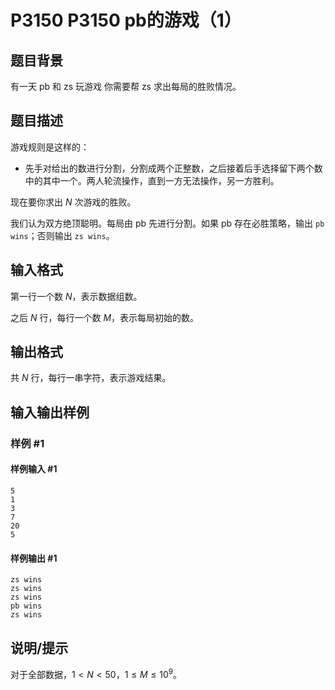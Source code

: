 # P3150 P3150 pb的游戏（1）

## 题目背景

有一天 pb 和 zs 玩游戏  你需要帮 zs 求出每局的胜败情况。


## 题目描述

游戏规则是这样的：

- 先手对给出的数进行分割，分割成两个正整数，之后接着后手选择留下两个数中的其中一个。两人轮流操作，直到一方无法操作，另一方胜利。

现在要你求出 $N$ 次游戏的胜败。

我们认为双方绝顶聪明。每局由 pb 先进行分割。如果 pb 存在必胜策略，输出 `pb wins`；否则输出 `zs wins`。


## 输入格式

第一行一个数 $N$，表示数据组数。

之后 $N$ 行，每行一个数 $M$，表示每局初始的数。


## 输出格式

共 $N$ 行，每行一串字符，表示游戏结果。


## 输入输出样例

### 样例 #1

#### 样例输入 #1

```
5
1
3
7
20
5
```

#### 样例输出 #1

```
zs wins
zs wins
zs wins
pb wins
zs wins
```

## 说明/提示

对于全部数据，$1<N<50$，$1\le M\le 10^9$。

